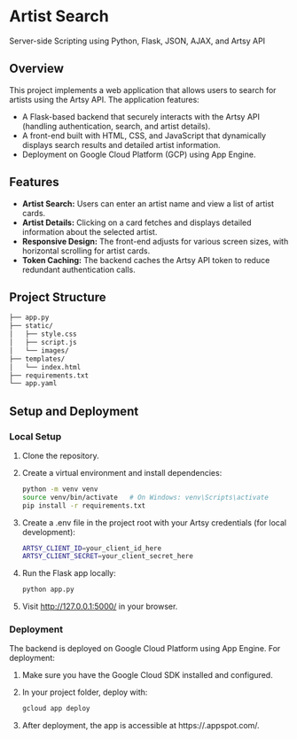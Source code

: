 # Artist Search

Server-side Scripting using Python, Flask, JSON, AJAX, and Artsy API

## Overview

This project implements a web application that allows users to search for artists using the Artsy API. The application features:

- A Flask-based backend that securely interacts with the Artsy API (handling authentication, search, and artist details).
- A front-end built with HTML, CSS, and JavaScript that dynamically displays search results and detailed artist information.
- Deployment on Google Cloud Platform (GCP) using App Engine.

## Features

- **Artist Search:** Users can enter an artist name and view a list of artist cards.
- **Artist Details:** Clicking on a card fetches and displays detailed information about the selected artist.
- **Responsive Design:** The front-end adjusts for various screen sizes, with horizontal scrolling for artist cards.
- **Token Caching:** The backend caches the Artsy API token to reduce redundant authentication calls.

## Project Structure

```bash
├── app.py
├── static/
│   ├── style.css
│   ├── script.js
│   └── images/
├── templates/
│   └── index.html
├── requirements.txt
└── app.yaml
```


## Setup and Deployment

### Local Setup

1. Clone the repository.
   
2. Create a virtual environment and install dependencies:
   ```bash
   python -m venv venv
   source venv/bin/activate   # On Windows: venv\Scripts\activate
   pip install -r requirements.txt
   ```

3. Create a .env file in the project root with your Artsy credentials (for local development):

   ```bash
   ARTSY_CLIENT_ID=your_client_id_here
   ARTSY_CLIENT_SECRET=your_client_secret_here
   ```

4. Run the Flask app locally:
   
   ```bash
   python app.py
   ```

5. Visit http://127.0.0.1:5000/ in your browser.

### Deployment

The backend is deployed on Google Cloud Platform using App Engine. For deployment:

1. Make sure you have the Google Cloud SDK installed and configured.
  
2. In your project folder, deploy with:
   ```bash
   gcloud app deploy
   ```
3. After deployment, the app is accessible at https://<your-project-id>.appspot.com/.


